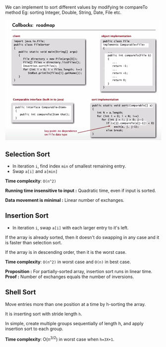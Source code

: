 We can implement to sort different values by modifying te compareTo method
Eg: sorting Integer, Double, String, Date, File etc.

![Alt text](<Screenshot from 2023-11-02 05-41-23.png>)

## Selection Sort
- In iteration `i`, find index `min` of smallest remaining entry.
- Swap `a[i]` and `a[min]`

__Time complexity__: `O(n^2)`

__Running time insensitive to input :__ Quadratic time, even if input is sorted.

__Data movement is minimal :__ Linear number of exchanges.


## Insertion Sort
- In iteration `i`, swap `a[i]` with each larger entry to it's left.

If the array is already sorted, then it doesn't do swapping in any case and it is faster than selection sort.

If the array is in descending order, then it is the worst case.

__Time complexity__: `O(n^2)` in worst case and `O(n)` in best case.

__Proposition :__ For partially-sorted array, insertion sort runs in linear time.
__Proof :__ Number of exchanges equals the number of inversions.


## Shell Sort
Move entries more than one position at a time by h-sorting the array.

It is inserting sort with stride length `h`.

In simple, create multiple groups sequentially of length h, and apply insertion sort to each group.

__Time complexity__: O(n<sup>3/2</sup>)  in worst case when `h=3X+1`.
 
